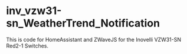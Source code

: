 # inv_vzw31-sn_WeatherTrend_Notification
This is code for HomeAssistant and ZWaveJS for the Inovelli VZW31-SN Red2-1 Switches. 
